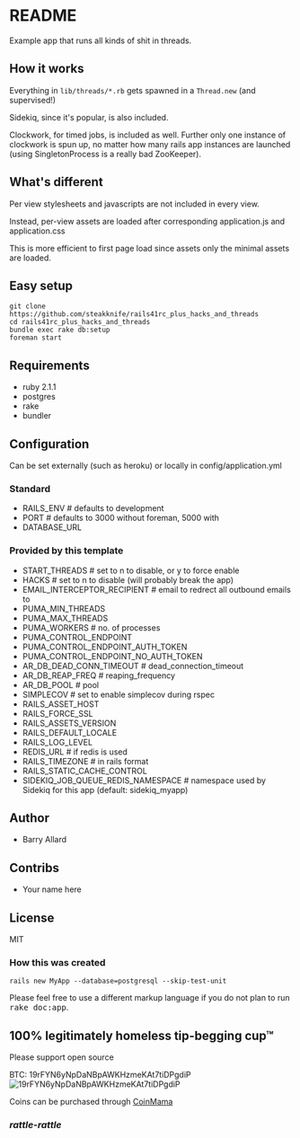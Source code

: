 # README

Example app that runs all kinds of shit in threads.

## How it works

Everything in `lib/threads/*.rb` gets spawned in a `Thread.new` (and supervised!)

Sidekiq, since it's popular, is also included.

Clockwork, for timed jobs, is included as well.  Further only one instance of clockwork is spun up, no matter how many rails app instances are launched (using SingletonProcess is a really bad ZooKeeper).

## What's different

Per view stylesheets and javascripts are not included in every view.

Instead, per-view assets are loaded after corresponding application.js and application.css

This is more efficient to first page load since assets only the minimal assets are loaded.

## Easy setup

    git clone https://github.com/steakknife/rails41rc_plus_hacks_and_threads
    cd rails41rc_plus_hacks_and_threads
    bundle exec rake db:setup
    foreman start

## Requirements

- ruby 2.1.1
- postgres
- rake
- bundler

## Configuration

Can be set externally (such as heroku) or locally in config/application.yml

### Standard

- RAILS_ENV # defaults to development
- PORT # defaults to 3000 without foreman, 5000 with
- DATABASE_URL

### Provided by this template

- START_THREADS # set to n to disable, or y to force enable 
- HACKS # set to n to disable (will probably break the app)
- EMAIL_INTERCEPTOR_RECIPIENT # email to redrect all outbound emails to
- PUMA_MIN_THREADS
- PUMA_MAX_THREADS
- PUMA_WORKERS # no. of processes
- PUMA_CONTROL_ENDPOINT
- PUMA_CONTROL_ENDPOINT_AUTH_TOKEN
- PUMA_CONTROL_ENDPOINT_NO_AUTH_TOKEN
- AR_DB_DEAD_CONN_TIMEOUT # dead_connection_timeout
- AR_DB_REAP_FREQ # reaping_frequency
- AR_DB_POOL # pool
- SIMPLECOV # set to enable simplecov during rspec
- RAILS_ASSET_HOST
- RAILS_FORCE_SSL
- RAILS_ASSETS_VERSION
- RAILS_DEFAULT_LOCALE
- RAILS_LOG_LEVEL
- REDIS_URL # if redis is used
- RAILS_TIMEZONE # in rails format
- RAILS_STATIC_CACHE_CONTROL
- SIDEKIQ_JOB_QUEUE_REDIS_NAMESPACE # namespace used by Sidekiq for this app (default: sidekiq_myapp)

## Author

* Barry Allard

## Contribs

* Your name here

## License

MIT

### How this was created

    rails new MyApp --database=postgresql --skip-test-unit


Please feel free to use a different markup language if you do not plan to run
<tt>rake doc:app</tt>.

## 100% legitimately homeless tip-begging cup™  

Please support open source

 BTC: 19rFYN6yNpDaNBpAWKHzmeKAt7tiDPgdiP
 ![19rFYN6yNpDaNBpAWKHzmeKAt7tiDPgdiP](https://chart.googleapis.com/chart?cht=qr&chl=bitcoin%3A19rFYN6yNpDaNBpAWKHzmeKAt7tiDPgdiP&choe=UTF-8&chs=300x300)
 
 Coins can be purchased through [CoinMama](https://www.coinmama.com/)

### *rattle-rattle*
